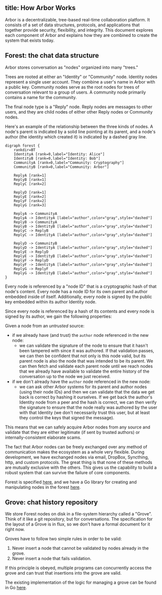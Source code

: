 title: How Arbor Works
---

Arbor is a decentralizable, tree-based real-time collaboration platform. It consists of a set of data structures, protocols, and applications that together provide security, flexibility, and integrity. This document explores each component of Arbor and explains how they are combined to create the system that exists today.

## Forest: the chat data structure

Arbor stores conversation as "nodes" organized into many "trees."

Trees are rooted at either an "Identity" or "Community" node. Identity nodes represent a single user account. They combine a user's name in Arbor with a public key. Community nodes serve as the root nodes for trees of conversation relevant to a group of users. A community node primarily contains a name for the community.

The final node type is a "Reply" node. Reply nodes are messages to other users, and they are child nodes of either other Reply nodes or Community nodes.

Here's an example of the relationship between the three kinds of nodes. A node's parent is indicated by a solid line pointing at its parent, and a node's author (the identity which created it) is indicated by a dashed gray line.

```graphviz
digraph forest {
    rankdir=BT
    IdentityA [rank=0,label="Identity: Alice"]
    IdentityB [rank=0,label="Identity: Bob"]
    CommunityA [rank=0,label="Community: Cryptography"]
    CommunityB [rank=0,label="Community: Arbor"]

    ReplyA [rank=1]
    ReplyB [rank=1]
    ReplyC [rank=2]

    ReplyD [rank=1]
    ReplyE [rank=2]
    ReplyF [rank=2]
    ReplyG [rank=3]
    
    ReplyA -> CommunityA
    ReplyA -> IdentityA [label="author",color="gray",style="dashed"]
    ReplyB -> CommunityA
    ReplyB -> IdentityB [label="author",color="gray",style="dashed"]
    ReplyC -> ReplyB
    ReplyC -> IdentityA [label="author",color="gray",style="dashed"]
    
    ReplyD -> CommunityB
    ReplyD -> IdentityA [label="author",color="gray",style="dashed"]
    ReplyE -> ReplyD
    ReplyE -> IdentityB [label="author",color="gray",style="dashed"]
    ReplyF -> ReplyD
    ReplyF -> IdentityA [label="author",color="gray",style="dashed"]
    ReplyG -> ReplyF
    ReplyG -> IdentityB [label="author",color="gray",style="dashed"]
}
```

Every node is referenced by a "node ID" that is a cryptographic hash of that node's content. Every node has a node ID for its own parent and author embedded inside of itself. Additionally, every node is signed by the public key embedded within its author Identity node.

Since every node is referenced by a hash of its contents and every node is signed by its author, we gain the following properties:

Given a node from an *untrusted* source:

- if we already have (and trust) the `author` node referenced in the new node:
    - we can validate the signature of the node to ensure that it hasn't been tampered with since it was authored. If that validation passes, we can then be confident that not only is this node valid, but its parent node is also the node that was intended to be its parent. We can then fetch and validate each parent node until we reach nodes that we already have available to validate the entire history of the conversation up to the node we just received.
- if we don't already have the `author` node referenced in the new node:
    - we can ask other Arbor systems for its parent and author nodes (using their node IDs) and then we can validate that the data we get back is correct by hashing it ourselves. If we get back the author's Identity node from a peer and the hash is correct, we can then verify the signature to ensure that the node really was authored by the user with that Identity (we don't necessarily trust this user, but at least they control the keys that signed the message).

This means that we can safely acquire Arbor nodes from any source and validate that they are either legitimate (if sent by trusted authors) or internally-consistent elaborate scams.

The fact that Arbor nodes can be freely exchanged over any method of communication makes the ecosystem as a whole very flexible. During development, we have exchanged nodes via email, DropBox, Syncthing, http, and custom protocols. The great thing is that none of these methods are mutually exclusive with the others. This gives us the capability to build a robust system that can survive the failure of core components.

Forest is specified [here](/specifications/forest.md), and we have a Go library for creating and manipulating nodes in the forest [here](https://git.sr.ht/~whereswaldon/forest-go).

## Grove: chat history repository

We store Forest nodes on disk in a file-system hierarchy called a "Grove". Think of it like a git repository, but for conversations. The specification for the layout of a Grove is in flux, so we don't have a formal document for it right now.

Groves have to follow two simple rules in order to be valid:

1. Never insert a node that cannot be validated by nodes already in the grove.
2. Never insert a node that fails validation.

If this principle is obeyed, multiple programs can concurrently access the grove and can trust that insertions into the grove are valid.

The existing implementation of the logic for managing a grove can be found in Go [here](https://git.sr.ht/~whereswaldon/forest-go/tree/master/grove).
